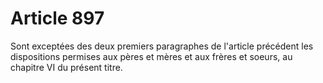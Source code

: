# Article 897

Sont exceptées des deux premiers paragraphes de l'article précédent les dispositions permises aux pères et mères et aux frères et soeurs, au chapitre VI du présent titre.